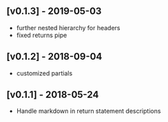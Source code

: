 ## [v0.1.3] - 2019-05-03
- further nested hierarchy for headers
- fixed returns pipe

## [v0.1.2] - 2018-09-04
- customized partials

## [v0.1.1] - 2018-05-24
- Handle markdown in return statement descriptions
